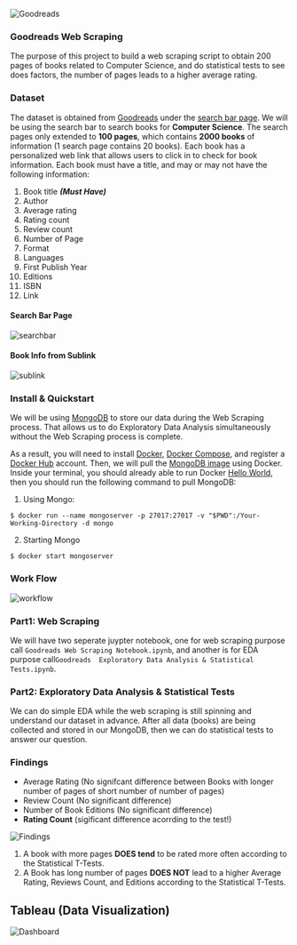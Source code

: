 ![Goodreads](https://s2982.pcdn.co/wp-content/uploads/2020/10/goodreads-logo-700x373.jpg.optimal.jpg)
### Goodreads Web Scraping 
The purpose of this project to build a web scraping script to obtain 200 pages of books related to Computer Science, and do statistical tests to see does factors, the number of pages leads to a higher average rating.

### Dataset
The dataset is obtained from [Goodreads](https://www.goodreads.com/) under the [search bar page](https://www.goodreads.com/search?page=1&q=Computer+Science&qid=iHFbTUVsHL&search_type=books&tab=books&utf8=%E2%9C%93). We will be using the search bar to search books for **Computer Science**. The search pages only extended to **100 pages**, which contains **2000 books** of information (1 search page contains 20 books). Each book has a personalized web link that allows users to click in to check for book information. Each book must have a title, and may or may not have the following information:

1. Book title ***(Must Have)***
2. Author  
3. Average rating 
4. Rating count
5. Review count
6. Number of Page
7. Format
8. Languages
9. First Publish Year
10. Editions 
11. ISBN
12. Link

#### Search Bar Page
![searchbar](https://raw.githubusercontent.com/HailinDu/Goodreads-Web-Scraping/main/Images/Search_Bar.PNG?token=AMMQHZKQ366DH5ZDOMGMITLAKMBAA)
#### Book Info from Sublink
![sublink](https://raw.githubusercontent.com/HailinDu/Goodreads-Web-Scraping/main/Images/Book_Sublink_Info.PNG?token=AMMQHZPGB3H7LFUKKLIJLTLAKMA7A)

### Install & Quickstart
We will be using [MongoDB](https://www.mongodb.com/) to store our data during the Web Scraping process. That allows us to do Exploratory Data Analysis simultaneously without the Web Scraping process is complete. 

As a result, you will need to install [Docker](https://docs.docker.com/get-docker/), [Docker Compose](https://docs.docker.com/compose/install/), and register a [Docker Hub](https://hub.docker.com/) account. Then, we will pull the [MongoDB image](https://hub.docker.com/_/mongo) using Docker. Inside your terminal, you should already able to run Docker [Hello World](https://hub.docker.com/_/hello-world), then you should run the following command to pull MongoDB:
1. Using Mongo:

```$ docker run --name mongoserver -p 27017:27017 -v "$PWD":/Your-Working-Directory -d mongo```

2. Starting Mongo

```$ docker start mongoserver```


### Work Flow
![workflow](https://raw.githubusercontent.com/HailinDu/Goodreads-Web-Scraping/main/Images/WorkFlow.PNG?token=AMMQHZNHDQS7AQZJOW5OVLTAKMBDK)

### Part1: Web Scraping
We will have two seperate juypter notebook, one for web scraping purpose call ```Goodreads Web Scraping Notebook.ipynb```, and another is for EDA purpose call```Goodreads  Exploratory Data Analysis & Statistical Tests.ipynb```.

### Part2: Exploratory Data Analysis & Statistical Tests
We can do simple EDA while the web scraping is still spinning and understand our dataset in advance. After all data (books) are being collected and stored in our MongoDB, then we can do statistical tests to answer our question. 

### Findings
* Average Rating (No signifcant difference between Books with longer number of pages of short number of number of pages)
* Review Count (No significant difference)
* Number of Book Editions (No significant difference)
* **Rating Count** (sigificant difference acorrding to the test!)

![Findings](https://raw.githubusercontent.com/HailinDu/Goodreads-Web-Scraping/main/Images/Findings.PNG?token=AMMQHZMC7GR5BV7KOSHJ3TDAKMBBI)
1. A book with more pages **DOES tend** to be rated more often according to the Statistical T-Tests.
2. A Book has long number of pages **DOES NOT** lead to a higher Average Rating, Reviews Count, and Editions according to the Statistical T-Tests.

## Tableau (Data Visualization)
![Dashboard](https://raw.githubusercontent.com/HailinDu/Goodreads-Web-Scraping/main/Images/Tableau_Dashboard.png?token=AMMQHZOI5O63TANDNFQVMNDAKMA4K)
